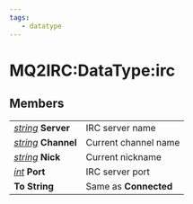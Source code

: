 ```yaml
---
tags:
   - datatype
---
```

# MQ2IRC:DataType:irc

## Members

|  |  |
| :--- | :--- |
| [_string_]() **Server** | IRC server name |
| [_string_]() **Channel** | Current channel name |
| [_string_]() **Nick** | Current nickname |
| [_int_](../../../reference/data-types/datatype-int.md) **Port** | IRC server port |
| **To String** | Same as **Connected** |
